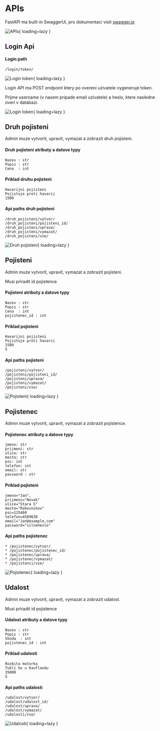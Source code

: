 # APIs
FastAPI ma built-in SwaggerUi, pro dokumentaci visit [swagger.io](https://swagger.io/tools/swagger-ui)



![APIs](img/apis1.png){ loading=lazy }

## Login Api

#### Login path

    /login/token/

![Login token](img/loginapi1.png){ loading=lazy }

Login API ma POST endpoint ktery po overeni uzivatele vygeneruje token.

Prijme username (v nasem pripade email uzivatele) a heslo, ktere nasledne overi v databazi.

![Login token](img/loginapi2.png){ loading=lazy }


## Druh pojisteni

Admin muze vytvorit, upravit, vymazat a zobrazit druh pojisteni.

#### Druh pojisteni atributy a datove typy

    Nazev : str
    Popis : str
    Cena  : int

#### Priklad druhu pojisteni

    Havarijni pojisteni
    Pojistuje proti havarii
    1500

#### Api paths druh pojisteni

    /druh_pojisteni/vytvor/
    /druh_pojisteni/pojisteni_id/
    /druh_pojisteni/uprava/
    /druh_pojisteni/vymazat/
    /druh_pojisteni/vse/

![Druh pojisteni](img/druh_pojisteni1.png){ loading=lazy }


## Pojisteni

Admin muze vytvorit, upravit, vymazat a zobrazit pojisteni.

Musi priradit id pojistence

#### Pojisteni atributy a datove typy

    Nazev : str
    Popis : str
    Cena  : int
    pojistenec_id : int

#### Priklad pojisteni

    Havarijni pojisteni
    Pojistuje proti havarii
    1500
    5

#### Api paths pojisteni

    /pojisteni/vytvor/
    /pojisteni/pojisteni_id/
    /pojisteni/uprava/
    /pojisteni/vymazat/
    /pojisteni/vse/

![Pojisteni](img/pojisteniapi1.png){ loading=lazy }

## Pojistenec

Admin muze vytvorit, upravit, vymazat a zobrazit pojistence.

#### Pojistenec atributy a datove typy

    jmeno: str
    prijmeni: str
    ulice: str
    mesto: str
    psc: int
    telefon: int
    email: str
    password : str

#### Priklad pojisteni

    jmeno="Jan",
    prijmeni="Novak"
    ulice="Stara 5"
    mesto="Rakovnikov"
    psc=125460
    telefon=4589630
    email="Jan@example.com"
    password="silneheslo"

#### Api paths pojistenec

    * /pojistenec/vytvor/
    * /pojistenec/pojistenec_id/
    * /pojistenec/uprava/
    * /pojistenec/vymazat/
    * /pojistenci/vse/

![Pojistenec](img/pojistenecapi1.png){ loading=lazy }

## Udalost

Admin muze vytvorit, upravit, vymazat a zobrazit udalost.

Musi priradit id pojistence

#### Udalost atributy a datove typy

    Nazev : str
    Popis : str
    Skoda  : int
    pojistenec_id : int

#### Priklad udalosti

    Rozbita motorka
    Tukli ho u Kauflandu
    35000
    5

#### Api paths udalosti

    /udalost/vytvor/
    /udalost/udalost_id/
    /udalost/uprava/
    /udalost/vymazat/
    /udalosti/vse/

![Udalosti](img/udalostiapi1.png){ loading=lazy }
